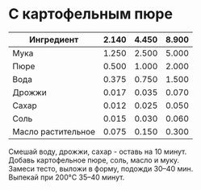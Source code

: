 # С картофельным пюре
| Ингредиент         | **2.140** | **4.450** | **8.900** |
| ------------------ | --------- | --------- | --------- |
| Мука               | 1.250     | 2.500     | 5.000     |
| Пюре               | 0.500     | 1.000     | 2.000     |
| Вода               | 0.375     | 0.750     | 1.500     |
| Дрожжи             | 0.017     | 0.035     | 0.070     |
| Сахар              | 0.012     | 0.025     | 0.050     |
| Соль               | 0.015     | 0.030     | 0.060     |
| Масло растительное | 0.075     | 0.150     | 0.300     |
Смешай воду, дрожжи, сахар - оставь на 10 минут.  
Добавь картофельное пюре, соль, масло и муку.  
Замеси тесто, выложи в форму, подожди 30–40 мин.  
Выпекай при 200°C 35–40 минут.